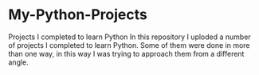 # My-Python-Projects
Projects I completed to learn Python
In this repository I uploded a number of projects I completed to learn Python.
Some of them were done in more than one way, in this way I was trying to approach them from a different angle. 
